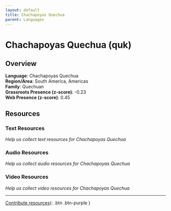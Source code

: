 ```yaml
---
layout: default
title: Chachapoyas Quechua
parent: Languages
---
```


# Chachapoyas Quechua (quk)

## Overview

**Language**: Chachapoyas Quechua  
**Region/Area**: South America, Americas  
**Family**: Quechuan  
**Grassroots Presence (z-score)**: -0.23  
**Web Presence (z-score)**: 0.45  

## Resources

### Text Resources
*Help us collect text resources for Chachapoyas Quechua*

### Audio Resources
*Help us collect audio resources for Chachapoyas Quechua*

### Video Resources
*Help us collect video resources for Chachapoyas Quechua*

---

[Contribute resources](https://forms.office.com/e/1SfLJx3u1r){: .btn .btn-purple }
